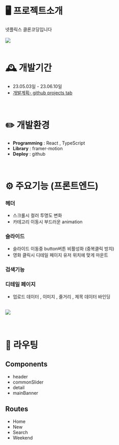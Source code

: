 # 🖥️ 프로젝트소개
넷플릭스 클론코딩입니다
<br>
<br>
<img src="https://github.com/beom-jun-kim/beeflix/assets/84590988/130e9e97-e040-41ec-9fb6-e870120b2909">
<br>
<br>

# 🕰️ 개발기간
* 23.05.03일 - 23.06.10일
* <a href="https://github.com/users/beom-jun-kim/projects/5">개발계획- github projects tab</a>
<br>

# ✏️ 개발환경
- **Programming** : React , TypeScript
- **Library** : framer-motion
- **Deploy** : github
<br>

# ⚙️ 주요기능 (프론트엔드)

### 헤더
- 스크롤시 컬러 투명도 변화
- 카테고리 이동시 부드러운 animation

### 슬라이드
- 슬라이드 이동중 button버튼 비활성화 (중복클릭 방지)
- 영화 클릭시 디테일 페이지 유저 위치에 맞게 마운트

### 검색기능

### 디테일 페이지
- 업로드 데이터 , 이미지 , 줄거리 , 제목 데이터 바인딩
<br>
<img src="https://github.com/beom-jun-kim/beeflix/assets/84590988/7dfcf3f1-003a-4701-894a-5855831b4cbb">
<br>
<br>
<br>

# 🚩 라우팅

## Components
- header
- commonSlider
- detail
- mainBanner

## Routes
- Home
- New
- Search
- Weekend
